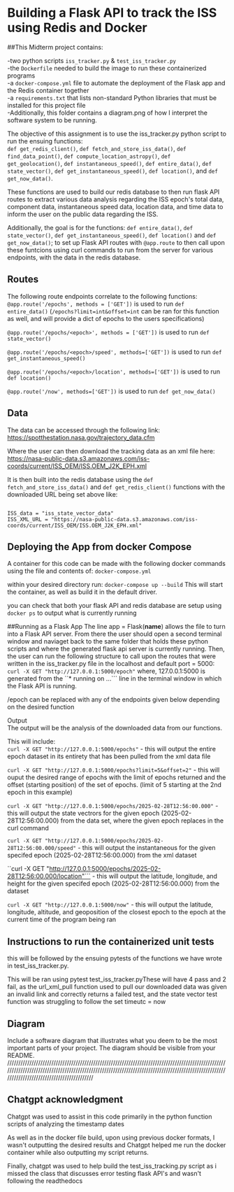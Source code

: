 # Building a Flask API to track the ISS using Redis and Docker

##This Midterm project contains:   

-two python scripts ```iss_tracker.py``` & ```test_iss_tracker.py```   
-the ```Dockerfile``` needed to build the image to run these containerized programs   
-a ```docker-compose.yml``` file to automate the deployment of the Flask app and the Redis container together   
-a ```requirements.txt``` that lists non-standard Python libraries that must be installed for this project file   
-Additionally, this folder contains a diagram.png of how I interpret the software system to be running.

The objective of this assignment is to use the iss_tracker.py python script to run the ensuing functions:    
```def get_redis_client()```, ```def fetch_and_store_iss_data()```, ```def find_data_point()```, ```def compute_location_astropy()```, ```def get_geolocation()```,  ```def instantaneous_speed()```, ```def entire_data()```, ```def state_vector()```, ```def get_instantaneous_speed()```, ```def location()```, and ```def get_now_data()```.    

These functions are used to build our redis database to then run flask API routes to extract various data analysis regarding the ISS epoch's total data, component data, instantaneous speed data, location data, and time data to inform the user on the public data regarding the ISS.

Additionally, the goal is for the functions: ```def entire_data()```, ```def state_vector()```, ```def get_instantaneous_speed()```, ```def location()``` and ```def get_now_data()```; to set up Flask API routes with ```@app.route``` to then call upon these funtcions using curl commands to run from the server for various endpoints, with the data in the redis database.

## Routes
The following route endpoints correlate to the following functions:
```@app.route('/epochs', methods = ['GET'])``` is used to run ```def entire_data()``` (```/epochs?limit=int&offset=int``` can be ran for this function as well, and will provide a dict of epochs to the users specifications)

```@app.route('/epochs/<epoch>', methods = ['GET'])``` is used to run ```def state_vector()```

```@app.route('/epochs/<epoch>/speed', methods=['GET'])``` is used to run ```def get_instantaneous_speed()```

```@app.route('/epochs/<epoch>/location', methods=['GET'])``` is used to run ```def location()```   

```@app.route('/now', methods=['GET'])``` is used to run ```def get_now_data()```


## Data
The data can be accessed through the following link: https://spotthestation.nasa.gov/trajectory_data.cfm

Where the user can then download the tracking data as an xml file here: https://nasa-public-data.s3.amazonaws.com/iss-coords/current/ISS_OEM/ISS.OEM_J2K_EPH.xml

It is then built into the redis database using the ```def fetch_and_store_iss_data()``` and ```def get_redis_client()``` functions with the downloaded URL being set above like:    
```rd = get_redis_client()   

ISS_data = "iss_state_vector_data"   
ISS_XML_URL = "https://nasa-public-data.s3.amazonaws.com/iss-coords/current/ISS_OEM/ISS.OEM_J2K_EPH.xml"
```   
 


## Deploying the App from docker Compose
A container for this code can be made with the following docker commands using the file and contents of: ```docker-compose.yml```   

within your desired directory run: ```docker-compose up --build``` This will start the container, as well as build it in the default driver.   

you can check that both your flask API and redis database are setup using ```docker ps``` to output what is currently running


##Running as a Flask App
The line app = Flask(__name__) allows the file to turn into a Flask API server. From there the user should open a second terminal window and naviaget back to the same folder that holds these python scripts and where the generated flask api server is currently running. Then, the user can run the following structure to call upon the routes that were written in the iss_tracker.py file in the localhost and default port = 5000: ```curl -X GET "http://127.0.0.1:5000/epoch"``` where, 127.0.0.1:5000 is generated from the ``* running on ...``` line in the terminal window in which the Flask API is running.  

/epoch can be replaced with any of the endpoints given below depending on the desired function   

Output  
The output will be the analysis of the downloaded data from our functions.   

This will include:   
```curl -X GET "http://127.0.0.1:5000/epochs"``` - this will output the entire epoch dataset in its entirety that has been pulled from the xml data file   

```curl -X GET "http://127.0.0.1:5000/epochs?limit=5&offset=2"``` - this will ouput the desired range of epochs with the limit of epochs returned and the offset (starting position) of the set of epochs. (limit of 5 starting at the 2nd epoch in this example)   

```curl -X GET "http://127.0.0.1:5000/epochs/2025-02-28T12:56:00.000"``` - this will output the state vectrors for the given epoch (2025-02-28T12:56:00.000) from the data set, where the given epoch replaces <epoch> in the curl command   

```curl -X GET "http://127.0.0.1:5000/epochs/2025-02-28T12:56:00.000/speed"``` - this will output the instantaneous for the given specifed epoch (2025-02-28T12:56:00.000) from the xml dataset   

``curl -X GET "http://127.0.0.1:5000/epochs/2025-02-28T12:56:00.000/location"``` - this will output the latitude, longitude, and height for the given specifed epoch (2025-02-28T12:56:00.000) from the dataset   

```curl -X GET "http://127.0.0.1:5000/now"``` - this will output the latitude, longitude, altitude, and geoposition of the closest epoch to the epoch at the current time of the program being ran   

## Instructions to run the containerized unit tests




this will be followed by the ensuing pytests of the functions we have wrote in
test_iss_tracker.py.

This will be ran using pytest test_iss_tracker.pyThese will have 4 pass and 2 fail, as the url_xml_pull function used to pull our downloaded data was given an invalid link and correctly returns a failed test, and the state vector test function was struggling to follow the set timeutc = now



## Diagram
Include a software diagram that illustrates what you deem to be the most important parts of your project. The diagram should be visible from your README.
/////////////////////////////////////////////////////////////////////////////////////////////////////////////////////////////////////////////////////////////////////////////////////////////////////////////////////////////////////////////

## Chatgpt acknowledgment
Chatgpt was used to assist in this code primarily in the python function scripts of analyzing the timestamp dates

As well as in the docker file build, upon using previous docker formats, I wasn't outputting the desired results and Chatgpt helped me run the docker container while also outputting my script returns.

Finally, chatgpt was used to help build the test_iss_tracking.py script as i missed the class that discusses error testing flask API's and wasn't following the readthedocs

